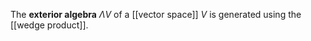 The **exterior algebra** $\Lambda V$ of a [[vector space]] $V$ is generated using the [[wedge product]].